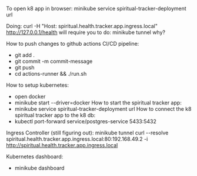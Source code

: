 To open k8 app in browser:
    minikube service spiritual-tracker-deployment url

Doing: curl -H "Host: spiritual.health.tracker.app.ingress.local" http://127.0.0.1/health 
    will require you to do: minikube tunnel
    why? 

How to push changes to github actions CI/CD pipeline:
- git add .
- git commit -m commit-message
- git push
- cd actions-runner && ./run.sh

How to setup kubernetes:
- open docker
- minikube start --driver=docker
How to start the spiritual tracker app:
- minikube service spiritual-tracker-deployment  url
How to connect the k8 spiritual tracker app to the k8 db:
- kubectl port-forward service/postgres-service 5433:5432

Ingress Controller (still figuring out):
minikube tunnel
curl --resolve spiritual.health.tracker.app.ingress.local:80:192.168.49.2 -i http://spiritual.health.tracker.app.ingress.local

Kubernetes dashboard:
- minikube dashboard

